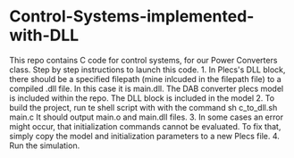 # Control-Systems-implemented-with-DLL
This repo contains C code for control systems, for our Power Converters class. 
Step by step instructions to launch this code.
    1. In Plecs's DLL block, there should be a specified filepath (mine inlcuded in the filepath file)
    to a compiled .dll file. In this case it is main.dll. The DAB converter plecs model is included within the repo.
    The DLL block is included in the model
    2. To build the project, run te shell script with with the command
        sh c_to_dll.sh main.c 
        It should output main.o and main.dll files. 
    3. In some cases an error might occur, that initialization commands cannot be evaluated. To fix that,
    simply copy the model and initialization parameters to a new Plecs file. 
    4. Run the simulation. 
